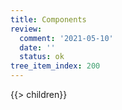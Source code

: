 ```yaml
---
title: Components
review:
  comment: '2021-05-10'
  date: ''
  status: ok
tree_item_index: 200
---
```


{{> children}}
